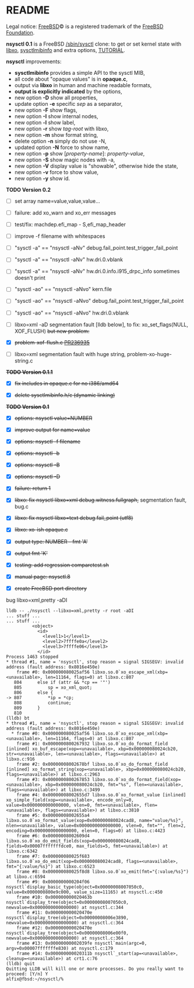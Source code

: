 README
======

Legal notice: [FreeBSD](http://www.freebsd.org)&copy; is a registered trademark of the [FreeBSD Foundation](https://www.freebsdfoundation.org).  

**nsysctl 0.1** is a FreeBSD [/sbin/sysctl](https://man.freebsd.org/sysctl/8) 
clone: to get or set kernel state with [libxo](https://wiki.freebsd.org/LibXo), 
[sysctlmibinfo](https://gitlab.com/alfix/sysctlmibinfo) 
and extra options, [TUTORIAL](http://alfix.gitlab.io/bsd/2019/02/19/nsysctl-tutorial.html).  


**nsysctl** improvements: 

 * **sysctlmibinfo** provides a simple API to the sysctl MIB, 
 * all code about "opaque values" is in **opaque.c**, 
 * output via **libxo** in human and machine readable formats,
 * **output is explicitly indicated** by the options,
 * new option **-D** show all properties,
 * update option **-e** specific _sep_ as a separator,
 * new option **-F** show flags,
 * new option **-I** show internal nodes,
 * new option **-l** show label,
 * new option **-r** show _tag-root_ with libxo,
 * new option **-m** show format string,
 * delete option **-n** simply do not use -N,
 * updated option **-N** force to show name,
 * new option **-p** show [_property-name_]: _property-value_,
 * new option **-S** show magic nodes with -a,
 * new option **-V** display value is "showable", otherwise hide the state,
 * new option **-v** force to show value,
 * new option **-y** show id.


**TODO Version 0.2**

 * [ ] set array name=value,value,value...
 * [ ] failure: add xo\_warn and xo\_err messages
 * [ ] test/fix: machdep.efi\_map - S,efi\_map\_header
 * [ ] improve -f filename with whitespaces
 * [ ] "sysctl -a" == "nsysctl -aNv" debug.fail\_point.test\_trigger\_fail\_point 
 * [ ] "sysctl -a" == "nsysctl -aNv" hw.dri.0.vblank
 * [ ] "sysctl -a" == "nsysctl -aNv" hw.dri.0.info.i915\_drpc\_info sometimes doesn't print
 * [ ] "sysctl -ao" == "nsysctl -aNvo" kern.file
 * [ ] "sysctl -ao" == "nsysctl -aNvo" debug.fail\_point.test\_trigger\_fail\_point
 * [ ] "sysctl -ao" == "nsysctl -aNvo" hw.dri.0.vblank
 * [ ] libxo=xml -aD segmentation fault [lldb below], to fix: xo\_set\_flags(NULL, XOF\_FLUSH) ~~but new problem:~~
 * [X] ~~problem-xof-flush.c [PR236935](https://bugs.freebsd.org/bugzilla/show_bug.cgi?id=236935)~~
 * [ ] libxo=xml segmentation fault with huge string, problem-xo-huge-string.c


~~**TODO Version 0.1.1**~~

* [X] ~~fix includes in opaque.c for no i386/amd64~~
* [X] ~~delete sysctlmibinfo.h/c (dynamic linking)~~


~~**TODO Version 0.1**~~

 * [X] ~~options: nsysctl value=NUMBER~~
 * [X] ~~improve output for name=value~~
 * [X] ~~options: nsysctl -f filename~~
 * [X] ~~options: nsysctl -b~~
 * [X] ~~options: nsysctl -B~~
 * [X] ~~options: nsysctl -D~~
 * [X] ~~failure: return 1~~
 * [X] ~~libxo: fix nsysctl libxo=xml debug.witness.fullgraph,~~ segmentation fault, bug.c
 * [X] ~~libxo: fix nsysctl libxo=text debug.fail\_point  (utf8)~~
 * [X] ~~libxo: xo-ish opaque.c~~
 * [X] ~~output type: NUMBER - fmt 'A'~~
 * [X] ~~output fmt 'K'~~
 * [X] ~~testing: add regression comparetest.sh~~
 * [X] ~~manual page: nsysctl.8~~
 * [X] ~~create FreeBSD port directory~~


bug libxo=xml,pretty -aDI
```
lldb -- ./nsysctl --libxo=xml,pretty -r root -aDI
... stuff ...
... stuff ...
          <object>
            <id>
              <level1>1</level1>
              <level2>7ffffe0a</level2>
              <level3>7ffffe06</level3>
            </id>
Process 1463 stopped
* thread #1, name = 'nsysctl', stop reason = signal SIGSEGV: invalid address (fault address: 0x8016e450e)
    frame #0: 0x000000080025af56 libxo.so.0`xo_escape_xml(xbp=<unavailable>, len=11164, flags=0) at libxo.c:807
   804 		else if (attr && *cp == '"')
   805 		    sp = xo_xml_quot;
   806 		else {
-> 807 		    *ip = *cp;
   808 		    continue;
   809 		}
   810 	
(lldb) bt
* thread #1, name = 'nsysctl', stop reason = signal SIGSEGV: invalid address (fault address: 0x8016e450e)
  * frame #0: 0x000000080025af56 libxo.so.0`xo_escape_xml(xbp=<unavailable>, len=11164, flags=0) at libxo.c:807
    frame #1: 0x0000000800267932 libxo.so.0`xo_do_format_field [inlined] xo_buf_escape(xop=<unavailable>, xbp=0x000000080024cb20, str=<unavailable>, len=<unavailable>, flags=<unavailable>) at libxo.c:916
    frame #2: 0x00000008002678bf libxo.so.0`xo_do_format_field [inlined] xo_format_string(xop=<unavailable>, xbp=0x000000080024cb20, flags=<unavailable>) at libxo.c:2963
    frame #3: 0x0000000800267853 libxo.so.0`xo_do_format_field(xop=<unavailable>, xbp=0x000000080024cb20, fmt="%s", flen=<unavailable>, flags=<unavailable>) at libxo.c:3499
    frame #4: 0x00000008002655d7 libxo.so.0`xo_format_value [inlined] xo_simple_field(xop=<unavailable>, encode_only=0, value=0x0000000000000000, vlen=0, fmt=<unavailable>, flen=<unavailable>, flags=<unavailable>) at libxo.c:3810
    frame #5: 0x00000008002655a4 libxo.so.0`xo_format_value(xop=0x000000080024cad8, name="value/%s}", nlen=<unavailable>, value=0x0000000000000000, vlen=0, fmt="", flen=2, encoding=0x0000000000000000, elen=0, flags=0) at libxo.c:4423
    frame #6: 0x00000008002609d4 libxo.so.0`xo_do_emit_fields(xop=0x000000080024cad8, fields=0x00007fffffffdce0, max_fields=5, fmt=<unavailable>) at libxo.c:6342
    frame #7: 0x000000080025f683 libxo.so.0`xo_do_emit(xop=0x000000080024cad8, flags=<unavailable>, fmt="{:value/%s}") at libxo.c:6523
    frame #8: 0x000000080025f8d8 libxo.so.0`xo_emit(fmt="{:value/%s}") at libxo.c:6594
    frame #9: 0x0000000000204f06 nsysctl`display_basic_type(object=0x00000008007050c0, value=0x0000000800e9c000, value_size=11165) at nsysctl.c:450
    frame #10: 0x000000000020463b nsysctl`display_tree(object=0x00000008007050c0, newvalue=0x0000000000000000) at nsysctl.c:344
    frame #11: 0x000000000020470e nsysctl`display_tree(object=0x00000008006e3890, newvalue=0x0000000000000000) at nsysctl.c:364
    frame #12: 0x000000000020470e nsysctl`display_tree(object=0x00000008006e00f0, newvalue=0x0000000000000000) at nsysctl.c:364
    frame #13: 0x00000000002039fe nsysctl`main(argc=0, argv=0x00007fffffffe830) at nsysctl.c:179
    frame #14: 0x000000000020311b nsysctl`_start(ap=<unavailable>, cleanup=<unavailable>) at crt1.c:76
(lldb) quit
Quitting LLDB will kill one or more processes. Do you really want to proceed: [Y/n] Y
alfix@fbsd:~/nsysctl/% 
```
